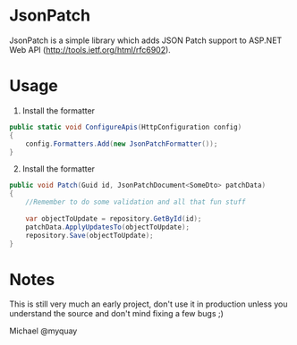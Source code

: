 JsonPatch
=========

JsonPatch is a simple library which adds JSON Patch support to ASP.NET Web API (http://tools.ietf.org/html/rfc6902).

Usage
=========

 1. Install the formatter
 

```C#
public static void ConfigureApis(HttpConfiguration config)
{
    config.Formatters.Add(new JsonPatchFormatter());
}
```

 2. Install the formatter

```C#
public void Patch(Guid id, JsonPatchDocument<SomeDto> patchData)
{
    //Remember to do some validation and all that fun stuff
    
    var objectToUpdate = repository.GetById(id);
    patchData.ApplyUpdatesTo(objectToUpdate);
    repository.Save(objectToUpdate);
}
```

Notes
=========

This is still very much an early project, don't use it in production unless you understand the source and don't mind fixing a few bugs ;)

Michael 
@myquay
